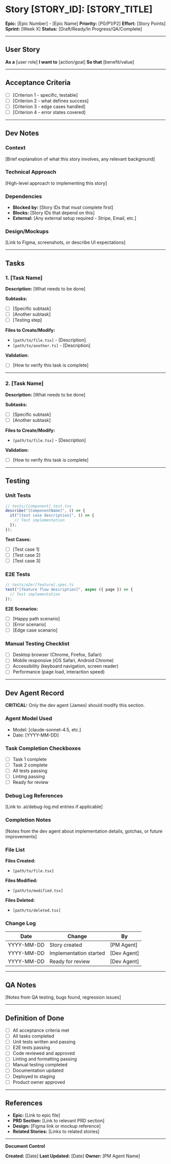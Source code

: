 # Story [STORY_ID]: [STORY_TITLE]

**Epic:** [Epic Number] - [Epic Name]
**Priority:** [P0/P1/P2]
**Effort:** [Story Points]
**Sprint:** [Week X]
**Status:** [Draft/Ready/In Progress/QA/Complete]

---

## User Story

**As a** [user role]
**I want to** [action/goal]
**So that** [benefit/value]

---

## Acceptance Criteria

- [ ] [Criterion 1 - specific, testable]
- [ ] [Criterion 2 - what defines success]
- [ ] [Criterion 3 - edge cases handled]
- [ ] [Criterion 4 - error states covered]

---

## Dev Notes

### Context

[Brief explanation of what this story involves, any relevant background]

### Technical Approach

[High-level approach to implementing this story]

### Dependencies

- **Blocked by:** [Story IDs that must complete first]
- **Blocks:** [Story IDs that depend on this]
- **External:** [Any external setup required - Stripe, Email, etc.]

### Design/Mockups

[Link to Figma, screenshots, or describe UI expectations]

---

## Tasks

### 1. [Task Name]

**Description:** [What needs to be done]

**Subtasks:**
- [ ] [Specific subtask]
- [ ] [Another subtask]
- [ ] [Testing step]

**Files to Create/Modify:**
- `[path/to/file.tsx]` - [Description]
- `[path/to/another.ts]` - [Description]

**Validation:**
- [ ] [How to verify this task is complete]

---

### 2. [Task Name]

**Description:** [What needs to be done]

**Subtasks:**
- [ ] [Specific subtask]
- [ ] [Another subtask]

**Files to Create/Modify:**
- `[path/to/file.tsx]` - [Description]

**Validation:**
- [ ] [How to verify this task is complete]

---

## Testing

### Unit Tests

```typescript
// tests/[component].test.tsx
describe("[ComponentName]", () => {
  it("[test case description]", () => {
    // Test implementation
  });
});
```

**Test Cases:**
- [ ] [Test case 1]
- [ ] [Test case 2]
- [ ] [Test case 3]

### E2E Tests

```typescript
// tests/e2e/[feature].spec.ts
test("[feature flow description]", async ({ page }) => {
  // Test implementation
});
```

**E2E Scenarios:**
- [ ] [Happy path scenario]
- [ ] [Error scenario]
- [ ] [Edge case scenario]

### Manual Testing Checklist

- [ ] Desktop browser (Chrome, Firefox, Safari)
- [ ] Mobile responsive (iOS Safari, Android Chrome)
- [ ] Accessibility (keyboard navigation, screen reader)
- [ ] Performance (page load, interaction speed)

---

## Dev Agent Record

**CRITICAL:** Only the dev agent (James) should modify this section.

### Agent Model Used

- Model: [claude-sonnet-4.5, etc.]
- Date: [YYYY-MM-DD]

### Task Completion Checkboxes

- [ ] Task 1 complete
- [ ] Task 2 complete
- [ ] All tests passing
- [ ] Linting passing
- [ ] Ready for review

### Debug Log References

[Link to .ai/debug-log.md entries if applicable]

### Completion Notes

[Notes from the dev agent about implementation details, gotchas, or future improvements]

### File List

**Files Created:**
- `[path/to/file.tsx]`

**Files Modified:**
- `[path/to/modified.tsx]`

**Files Deleted:**
- `[path/to/deleted.tsx]`

### Change Log

| Date | Change | By |
|------|--------|-----|
| YYYY-MM-DD | Story created | [PM Agent] |
| YYYY-MM-DD | Implementation started | [Dev Agent] |
| YYYY-MM-DD | Ready for review | [Dev Agent] |

---

## QA Notes

[Notes from QA testing, bugs found, regression issues]

---

## Definition of Done

- [ ] All acceptance criteria met
- [ ] All tasks completed
- [ ] Unit tests written and passing
- [ ] E2E tests passing
- [ ] Code reviewed and approved
- [ ] Linting and formatting passing
- [ ] Manual testing completed
- [ ] Documentation updated
- [ ] Deployed to staging
- [ ] Product owner approved

---

## References

- **Epic:** [Link to epic file]
- **PRD Section:** [Link to relevant PRD section]
- **Design:** [Figma link or mockup reference]
- **Related Stories:** [Links to related stories]

---

**Document Control**

**Created:** [Date]
**Last Updated:** [Date]
**Owner:** [PM Agent Name]
